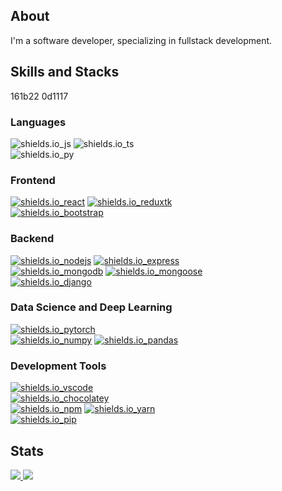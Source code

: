 ## About

I'm a software developer, specializing in fullstack development.

## Skills and Stacks

161b22
0d1117

### Languages

![shields.io_js](https://img.shields.io/static/v1?message=javascript&logo=javascript&labelColor=0d1117&color=161b22&label=%20&style=for-the-badge)
![shields.io_ts](https://img.shields.io/static/v1?message=typescript&logo=typescript&labelColor=0d1117&color=161b22&label=%20&style=for-the-badge)  
![shields.io_py](https://img.shields.io/static/v1?message=python3&logo=python&labelColor=0d1117&color=161b22&label=%20&style=for-the-badge)

### Frontend
[![shields.io_react](https://img.shields.io/static/v1?message=react.js&logo=react&labelColor=0d1117&color=161b22&label=%20&style=for-the-badge)](https://react.dev/)
[![shields.io_reduxtk](https://img.shields.io/static/v1?message=redux%20toolkit&logo=redux&labelColor=0d1117&color=161b22&label=%20&style=for-the-badge)](https://redux-toolkit.js.org/)  
[![shields.io_bootstrap](https://img.shields.io/static/v1?message=bootstrap%20v5.2&logo=bootstrap&labelColor=0d1117&color=161b22&label=%20&style=for-the-badge)](https://getbootstrap.com/)  

### Backend
[![shields.io_nodejs](https://img.shields.io/static/v1?message=node.js&logo=node.js&labelColor=0d1117&color=161b22&label=%20&style=for-the-badge)](https://nodejs.org/en)
[![shields.io_express](https://img.shields.io/static/v1?message=express.js&logo=express&labelColor=0d1117&color=161b22&label=%20&style=for-the-badge)](https://expressjs.com/)  
[![shields.io_mongodb](https://img.shields.io/static/v1?message=mongodb&logo=mongodb&labelColor=0d1117&color=161b22&label=%20&style=for-the-badge)](https://www.mongodb.com/)
[![shields.io_mongoose](https://img.shields.io/static/v1?message=mongoose&logo=mongoose&labelColor=0d1117&color=161b22&label=%20&style=for-the-badge)](https://mongoosejs.com/)  
[![shields.io_django](https://img.shields.io/static/v1?message=django&logo=django&labelColor=0d1117&color=161b22&label=%20&style=for-the-badge)](https://www.djangoproject.com/)  

### Data Science and Deep Learning
[![shields.io_pytorch](https://img.shields.io/static/v1?message=pytorch&logo=pytorch&labelColor=0d1117&color=161b22&label=%20&style=for-the-badge)](https://pytorch.org/)  
[![shields.io_numpy](https://img.shields.io/static/v1?message=numpy&logo=numpy&labelColor=0d1117&color=161b22&label=%20&style=for-the-badge)](https://numpy.org/)
[![shields.io_pandas](https://img.shields.io/static/v1?message=pandas&logo=pandas&labelColor=0d1117&color=161b22&label=%20&style=for-the-badge)](https://pandas.pydata.org/)


### Development Tools
[![shields.io_vscode](https://img.shields.io/static/v1?message=vscode&logo=visualstudiocode&labelColor=0d1117&color=161b22&label=%20&style=for-the-badge)](https://code.visualstudio.com/)  
[![shields.io_chocolatey](https://img.shields.io/static/v1?message=chocolatey%20v2.0&logo=chocolatey&labelColor=0d1117&color=161b22&label=%20&style=for-the-badge)](https://chocolatey.org/)  
[![shields.io_npm](https://img.shields.io/static/v1?message=npm&logo=npm&labelColor=0d1117&color=161b22&label=%20&style=for-the-badge)](https://www.npmjs.com/)
[![shields.io_yarn](https://img.shields.io/static/v1?message=yarn&logo=yarn&labelColor=0d1117&color=161b22&label=%20&style=for-the-badge)](https://yarnpkg.com/)  
[![shields.io_pip](https://img.shields.io/static/v1?message=pip&logo=pypi&labelColor=0d1117&color=161b22&label=%20&style=for-the-badge)](https://pypi.org/)

## Stats
<p>
  <a href="https://github.com/yuval-ro">
    <img src="http://github-profile-summary-cards.vercel.app/api/cards/profile-details?username=yuval-ro&theme=transparent" />
  </a>
    <a href="https://github.com/yuval-ro">
    <img src="https://github-readme-stats.vercel.app/api/top-langs/?username=yuval-ro&langs_count=10&exclude_repo=&hide=jupyter%20notebook,vim%20script,cmake,makefile,batchfile,emacs%20lisp,css,html&layout=default&card_width=699&hide_border=true&theme=transparent" />
  </a>
</p>
